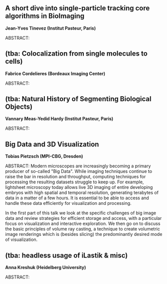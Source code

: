 A short dive into single-particle tracking core algorithms in BioImaging
----------------------------------------

**Jean-Yves Tinevez (Institut Pasteur, Paris)**

ABSTRACT: 

(tba: Colocalization from single molecules to cells)
----------------------------------------

**Fabrice Cordelieres (Bordeaux Imaging Center)**

ABSTRACT: 


(tba: Natural History of Segmenting Biological Objects)
----------------------------------------
**Vannary Meas-Yedid Hardy (Institut Pasteur, Paris)**

ABSTRACT: 

Big Data and 3D Visualization
----------------------------------------

**Tobias Pietzsch (MPI-CBG, Dresden)**

ABSTRACT: Modern microscopes are increasingly becoming a primary producer of so-called
"Big Data".  While imaging techniques continue to raise the bar in resolution
and throughput, computing techniques for processing the resulting datasets
struggle to keep up.  For example, lightsheet microscopy today allows live 3D
imaging of entire developing embryos with high spatial and temporal
resolution, generating terabytes of data in a matter of a few hours.  It is 
essential to be able to access and handle these data efficiently for 
visualization and processing.

In the first part of this talk we look at the specific challenges of big image
data and review strategies for efficient storage and access, with a particular
focus on visualization and interactive exploration.  We then go on to discuss
the basic principles of volume ray casting, a technique to create volumetric 
image renderings which is (besides slicing) the predominantly desired mode of
visualization.

(tba: headless usage of iLastik & misc)
----------------------------------------
**Anna Kreshuk (Heidelberg University)**

ABSTRACT: 
